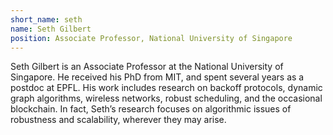 ```yaml
---
short_name: seth 
name: Seth Gilbert
position: Associate Professor, National University of Singapore
---
```

Seth Gilbert is an Associate Professor at the National University of Singapore. He received his PhD from MIT, and spent several years as a postdoc at EPFL. His work includes research on backoff protocols, dynamic graph algorithms, wireless networks, robust scheduling, and the occasional blockchain. In fact, Seth’s research focuses on algorithmic issues of robustness and scalability, wherever they may arise.
